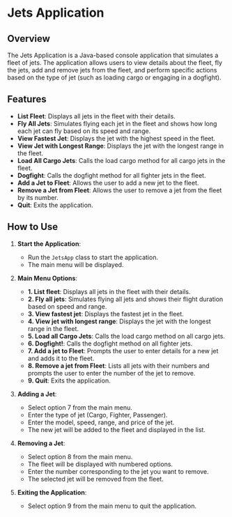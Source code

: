 
# Jets Application

## Overview

The Jets Application is a Java-based console application that simulates a fleet of jets. The application allows users to view details about the fleet, fly the jets, add and remove jets from the fleet, and perform specific actions based on the type of jet (such as loading cargo or engaging in a dogfight).

## Features

- **List Fleet**: Displays all jets in the fleet with their details.
- **Fly All Jets**: Simulates flying each jet in the fleet and shows how long each jet can fly based on its speed and range.
- **View Fastest Jet**: Displays the jet with the highest speed in the fleet.
- **View Jet with Longest Range**: Displays the jet with the longest range in the fleet.
- **Load All Cargo Jets**: Calls the load cargo method for all cargo jets in the fleet.
- **Dogfight**: Calls the dogfight method for all fighter jets in the fleet.
- **Add a Jet to Fleet**: Allows the user to add a new jet to the fleet.
- **Remove a Jet from Fleet**: Allows the user to remove a jet from the fleet by its number.
- **Quit**: Exits the application.


## How to Use

1. **Start the Application**:
   - Run the `JetsApp` class to start the application.
   - The main menu will be displayed.

2. **Main Menu Options**:
   - **1. List fleet**: Displays all jets in the fleet with their details.
   - **2. Fly all jets**: Simulates flying all jets and shows their flight duration based on speed and range.
   - **3. View fastest jet**: Displays the fastest jet in the fleet.
   - **4. View jet with longest range**: Displays the jet with the longest range in the fleet.
   - **5. Load all Cargo Jets**: Calls the load cargo method on all cargo jets.
   - **6. Dogfight!**: Calls the dogfight method on all fighter jets.
   - **7. Add a jet to Fleet**: Prompts the user to enter details for a new jet and adds it to the fleet.
   - **8. Remove a jet from Fleet**: Lists all jets with their numbers and prompts the user to enter the number of the jet to remove.
   - **9. Quit**: Exits the application.

3. **Adding a Jet**:
   - Select option 7 from the main menu.
   - Enter the type of jet (Cargo, Fighter, Passenger).
   - Enter the model, speed, range, and price of the jet.
   - The new jet will be added to the fleet and displayed in the list.

4. **Removing a Jet**:
   - Select option 8 from the main menu.
   - The fleet will be displayed with numbered options.
   - Enter the number corresponding to the jet you want to remove.
   - The selected jet will be removed from the fleet.

5. **Exiting the Application**:
   - Select option 9 from the main menu to quit the application.